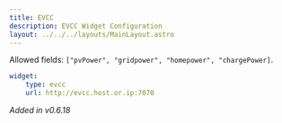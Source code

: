 ```yaml
---
title: EVCC
description: EVCC Widget Configuration
layout: ../../../layouts/MainLayout.astro
---
```


Allowed fields: `["pvPower", "gridpower", "homepower", "chargePower]`.

```yaml
widget:
    type: evcc
    url: http://evcc.host.or.ip:7070
```

*Added in v0.6.18*